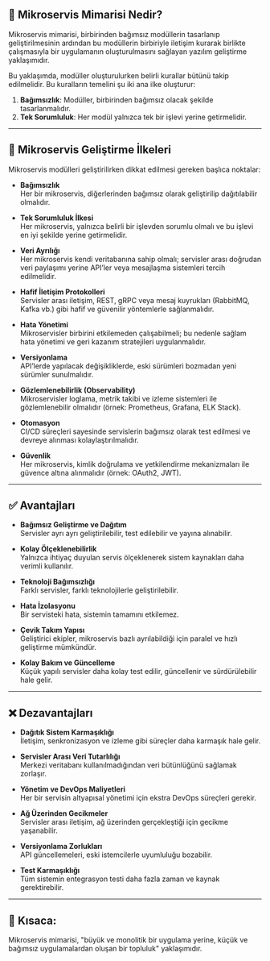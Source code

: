 ## 🧱 Mikroservis Mimarisi Nedir?

Mikroservis mimarisi, birbirinden bağımsız modüllerin tasarlanıp geliştirilmesinin ardından bu modüllerin birbiriyle iletişim kurarak birlikte çalışmasıyla bir uygulamanın oluşturulmasını sağlayan yazılım geliştirme yaklaşımıdır.

Bu yaklaşımda, modüller oluşturulurken belirli kurallar bütünü takip edilmelidir. Bu kuralların temelini şu iki ana ilke oluşturur:

1. **Bağımsızlık**: Modüller, birbirinden bağımsız olacak şekilde tasarlanmalıdır.
2. **Tek Sorumluluk**: Her modül yalnızca tek bir işlevi yerine getirmelidir.

---

## 🎯 Mikroservis Geliştirme İlkeleri

Mikroservis modülleri geliştirilirken dikkat edilmesi gereken başlıca noktalar:

- **Bağımsızlık**  
  Her bir mikroservis, diğerlerinden bağımsız olarak geliştirilip dağıtılabilir olmalıdır.

- **Tek Sorumluluk İlkesi**  
  Her mikroservis, yalnızca belirli bir işlevden sorumlu olmalı ve bu işlevi en iyi şekilde yerine getirmelidir.

- **Veri Ayrılığı**  
  Her mikroservis kendi veritabanına sahip olmalı; servisler arası doğrudan veri paylaşımı yerine API’ler veya mesajlaşma sistemleri tercih edilmelidir.

- **Hafif İletişim Protokolleri**  
  Servisler arası iletişim, REST, gRPC veya mesaj kuyrukları (RabbitMQ, Kafka vb.) gibi hafif ve güvenilir yöntemlerle sağlanmalıdır.

- **Hata Yönetimi**  
  Mikroservisler birbirini etkilemeden çalışabilmeli; bu nedenle sağlam hata yönetimi ve geri kazanım stratejileri uygulanmalıdır.

- **Versiyonlama**  
  API’lerde yapılacak değişikliklerde, eski sürümleri bozmadan yeni sürümler sunulmalıdır.

- **Gözlemlenebilirlik (Observability)**  
  Mikroservisler loglama, metrik takibi ve izleme sistemleri ile gözlemlenebilir olmalıdır (örnek: Prometheus, Grafana, ELK Stack).

- **Otomasyon**  
  CI/CD süreçleri sayesinde servislerin bağımsız olarak test edilmesi ve devreye alınması kolaylaştırılmalıdır.

- **Güvenlik**  
  Her mikroservis, kimlik doğrulama ve yetkilendirme mekanizmaları ile güvence altına alınmalıdır (örnek: OAuth2, JWT).

---

## ✅ Avantajları

- **Bağımsız Geliştirme ve Dağıtım**  
  Servisler ayrı ayrı geliştirilebilir, test edilebilir ve yayına alınabilir.

- **Kolay Ölçeklenebilirlik**  
  Yalnızca ihtiyaç duyulan servis ölçeklenerek sistem kaynakları daha verimli kullanılır.

- **Teknoloji Bağımsızlığı**  
  Farklı servisler, farklı teknolojilerle geliştirilebilir.

- **Hata İzolasyonu**  
  Bir servisteki hata, sistemin tamamını etkilemez.

- **Çevik Takım Yapısı**  
  Geliştirici ekipler, mikroservis bazlı ayrılabildiği için paralel ve hızlı geliştirme mümkündür.

- **Kolay Bakım ve Güncelleme**  
  Küçük yapılı servisler daha kolay test edilir, güncellenir ve sürdürülebilir hale gelir.

---

## ❌ Dezavantajları

- **Dağıtık Sistem Karmaşıklığı**  
  İletişim, senkronizasyon ve izleme gibi süreçler daha karmaşık hale gelir.

- **Servisler Arası Veri Tutarlılığı**  
  Merkezi veritabanı kullanılmadığından veri bütünlüğünü sağlamak zorlaşır.

- **Yönetim ve DevOps Maliyetleri**  
  Her bir servisin altyapısal yönetimi için ekstra DevOps süreçleri gerekir.

- **Ağ Üzerinden Gecikmeler**  
  Servisler arası iletişim, ağ üzerinden gerçekleştiği için gecikme yaşanabilir.

- **Versiyonlama Zorlukları**  
  API güncellemeleri, eski istemcilerle uyumluluğu bozabilir.

- **Test Karmaşıklığı**  
  Tüm sistemin entegrasyon testi daha fazla zaman ve kaynak gerektirebilir.

---
  
## 📌 Kısaca:
Mikroservis mimarisi, "büyük ve monolitik bir uygulama yerine, küçük ve bağımsız uygulamalardan oluşan bir topluluk" yaklaşımıdır.


